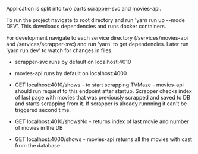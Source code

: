 Application is split into two parts scrapper-svc and movies-api. 

To run the project navigate to root directory and run 'yarn run up --mode DEV'. This downloads dependencies and runs docker containers.

For development navigate to each service directory (/services/movies-api and /services/scrapper-svc) and run 'yarn' to get dependencies. Later run 'yarn run dev' to watch for changes in files.

- scrapper-svc runs by default on localhost:4010
- movies-api runs by default on localhost:4000

- GET localhost:4010/shows - to start scrapping TVMaze - movies-api should run request to this endpoint after startup. Scrapper checks index of last page with movies that was previously scrapped and saved to DB and starts scrapping from it. If scrapper is already runnning it can't be triggered second time.
- GET localhost:4010/showsNo - returns index of last movie and number of movies in the DB

- GET localhost:4000/shows - movies-api returns all the movies with cast from the database

